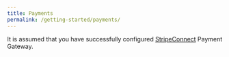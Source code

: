 ```yaml
---
title: Payments
permalink: /getting-started/payments/
---
```


It is assumed that you have successfully configured [StripeConnect](/guides/stripe-connect-integration/) Payment Gateway.

